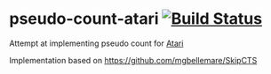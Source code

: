 # pseudo-count-atari [![Build Status](https://travis-ci.org/lake4790k/pseudo-count-atari.svg?branch=master)](https://travis-ci.org/lake4790k/pseudo-count-atari)
Attempt at implementing pseudo count for [Atari](https://github.com/Kaixhin/Atari)

Implementation based on https://github.com/mgbellemare/SkipCTS
